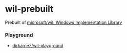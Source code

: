 wil-prebuilt
============
Prebuilt of [microsoft/wil: Windows Implementation Library](https://github.com/microsoft/wil)

### Playground
- [dirkarnez/wil-playground](https://github.com/dirkarnez/wil-playground)
